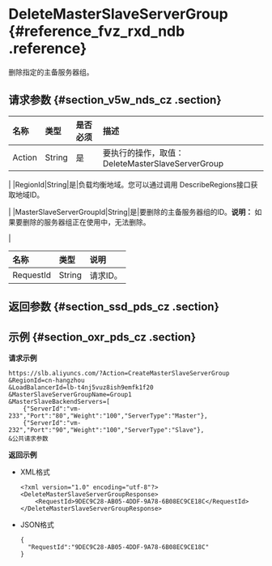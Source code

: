 # DeleteMasterSlaveServerGroup {#reference_fvz_rxd_ndb .reference}

删除指定的主备服务器组。

## 请求参数 {#section_v5w_nds_cz .section}

|名称|类型|是否必须|描述|
|:-|:-|:---|:-|
|Action|String|是|要执行的操作，取值：DeleteMasterSlaveServerGroup

|
|RegionId|String|是|负载均衡地域。您可以通过调用 DescribeRegions接口获取地域ID。

|
|MasterSlaveServerGroupId|String|是|要删除的主备服务器组的ID。**说明：** 如果要删除的服务器组正在使用中，无法删除。

|

|名称|类型|说明|
|:-|:-|:-|
|RequestId|String|请求ID。|

## 返回参数 {#section_ssd_pds_cz .section}

## 示例 {#section_oxr_pds_cz .section}

**请求示例**

``` {#public}
https://slb.aliyuncs.com/?Action=CreateMasterSlaveServerGroup
&RegionId=cn-hangzhou
&LoadBalancerId=lb-t4nj5vuz8ish9emfk1f20
&MasterSlaveServerGroupName=Group1
&MasterSlaveBackendServers=[
    {"ServerId":"vm-233","Port":"80","Weight":"100","ServerType":"Master"},
    {"ServerId":"vm-232","Port":"90","Weight":"100","ServerType":"Slave"},
&公共请求参数
```

**返回示例**

-   XML格式

    ```
    <?xml version="1.0" encoding="utf-8"?>
    <DeleteMasterSlaveServerGroupResponse>
    	<RequestId>9DEC9C28-AB05-4DDF-9A78-6B08EC9CE18C</RequestId>
    </DeleteMasterSlaveServerGroupResponse>
    ```

-   JSON格式

    ```screen
    {
      "RequestId":"9DEC9C28-AB05-4DDF-9A78-6B08EC9CE18C"
    }
    ```


